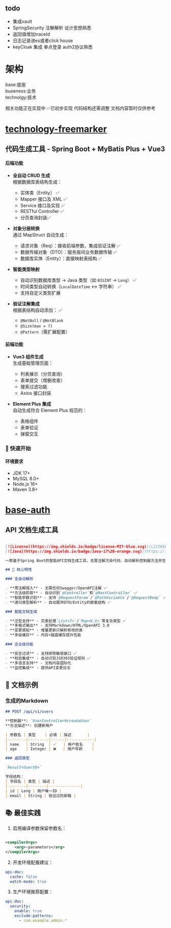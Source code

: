 ## todo

- 集成vault
- SpringSecurity 注解解析 设计思想熟悉
- 返回值增加traceId
- 日志记录进es或者click house
- keyCloak 集成 单点登录 auth2协议熟悉

# 架构

base:底座<br>
buseness:业务<br>
technolgy:技术<br>

相关功能正在实现中 ✅已初步实现 代码结构还需调整 文档内容暂时仅供参考

# [technology-freemarker](technology%2Ftechnology-freemarker)

## 代码生成工具 - Spring Boot + MyBatis Plus + Vue3

#### 后端功能

- **全自动 CRUD 生成**  
  根据数据库表结构生成：
    - 实体类（Entity） ✅
    - Mapper 接口及 XML ✅
    - Service 接口及实现 ✅
    - RESTful Controller ✅
    - 分页查询封装✅

- **对象分层转换**  
  通过 MapStruct 自动生成：
    - 请求对象（Req）：接收前端参数，集成验证注解 ✅
    - 数据传输对象（DTO）：服务层间业务数据传输 ✅
    - 数据库实体（Entity）：直接映射表结构 ✅

- **智能类型映射**
    - 自动识别数据库类型 → Java 类型（如 `BIGINT` → `Long`） ✅
    - 时间类型自动转换（`LocalDateTime` ↔ 字符串） ✅
    - 支持自定义类型扩展

- **验证注解集成**  
  根据表结构自动添加： ✅
    - `@NotNull` / `@NotBlank`
    - `@Size(max = ?)`
    - `@Pattern`（需扩展配置）

#### 前端功能

- **Vue3 组件生成**  
  生成基础管理页面：
    - 列表展示（分页查询）
    - 表单提交（增删改查）
    - 搜索过滤功能
    - Axios 接口封装

- **Element Plus 集成**  
  自动生成符合 Element Plus 规范的：
    - 表格组件
    - 表单验证
    - 弹窗交互

### 🚀 快速开始

#### 环境要求

- JDK 17+
- MySQL 8.0+
- Node.js 16+
- Maven 3.8+

# [base-auth](base%2Fbase-auth)

## API 文档生成工具

```markdown

[![License](https://img.shields.io/badge/license-MIT-blue.svg)](LICENSE)
[![Java](https://img.shields.io/badge/Java-17%2B-orange.svg)](https://java.com)

一款基于Spring Boot的智能API文档生成工具，无需注解污染代码，自动解析控制器方法并生成结构化文档数据，支持Markdown/OpenAPI等多种输出格式。

## 🌟 核心特性

### 全自动解析

- **零注解侵入** - 无需任何Swagger/OpenAPI注解 ✅
- **方法级抓取** - 自动识别`@Controller`和`@RestController` ✅
- **智能参数识别** - 支持`@RequestParam`/`@PathVariable`/`@RequestBody` ✅
- **递归类型解析** - 自动展开DTO/Entity的嵌套结构 ✅

### 智能文档生成

- **泛型支持** - 完美处理`List<T>`/`Map<K,V>`等复杂类型 ✅
- **多格式输出** - 支持Markdown/HTML/OpenAPI 3.0
- **变更感知** - 增量更新只解析修改的类
- **多级缓存** - 内存+磁盘缓存提升性能

### 企业级功能

- **安全过滤** - 支持排除敏感接口 ✅
- **校验集成** - 自动识别JSR303验证规则 ✅
- **多语言支持** - 文档内容国际化
- **监控集成** - 提供API变更日志

```

## 📄 文档示例

### 生成的Markdown

```markdown
## POST /api/v1/users

**控制器**: `UserController#createUser`  
**方法描述**: 创建新用户

| 参数名 | 类型    | 必填 | 描述       |
|--------|---------|------|------------|
| name   | String  | ✅   | 用户姓名    |
| age    | Integer | ❌   | 用户年龄    |

### 返回类型

`Result<UserVO>`

字段结构：
| 字段名 | 类型 | 描述 |
|--------|--------|--------------|
| id | Long | 用户唯一ID |
| email | String | 验证过的邮箱 |
```

## 📚 最佳实践

1. 启用编译参数保留参数名：

```xml

<compilerArgs>
    <arg>-parameters</arg>
</compilerArgs>
```

2. 开发环境配置建议：

```yaml
api-doc:
  cache: false
  watch-mode: true
```

3. 生产环境推荐配置：

```yaml
api-doc:
  security:
    enable: true
    exclude-patterns:
      - com.example.admin.*
```